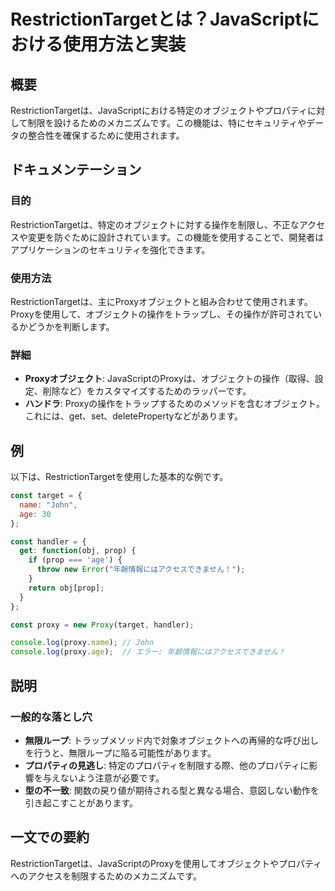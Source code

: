 <!--
Meta Description: # RestrictionTargetとは？JavaScriptにおける使用方法と実装 ## 概要 RestrictionTargetは、JavaScriptにおける特定のオブジェクトやプロパティに対して制限を設けるためのメカニズムです。この機能は、特にセキュリティやデータの整合性を確保するために使...
Meta Keywords: restrictiontargetは, proxy, const, age, prop
-->

# RestrictionTargetとは？JavaScriptにおける使用方法と実装

## 概要
RestrictionTargetは、JavaScriptにおける特定のオブジェクトやプロパティに対して制限を設けるためのメカニズムです。この機能は、特にセキュリティやデータの整合性を確保するために使用されます。

## ドキュメンテーション
### 目的
RestrictionTargetは、特定のオブジェクトに対する操作を制限し、不正なアクセスや変更を防ぐために設計されています。この機能を使用することで、開発者はアプリケーションのセキュリティを強化できます。

### 使用方法
RestrictionTargetは、主にProxyオブジェクトと組み合わせて使用されます。Proxyを使用して、オブジェクトの操作をトラップし、その操作が許可されているかどうかを判断します。

### 詳細
- **Proxyオブジェクト**: JavaScriptのProxyは、オブジェクトの操作（取得、設定、削除など）をカスタマイズするためのラッパーです。
- **ハンドラ**: Proxyの操作をトラップするためのメソッドを含むオブジェクト。これには、get、set、deletePropertyなどがあります。

## 例
以下は、RestrictionTargetを使用した基本的な例です。

```javascript
const target = {
  name: "John",
  age: 30
};

const handler = {
  get: function(obj, prop) {
    if (prop === 'age') {
      throw new Error("年齢情報にはアクセスできません！");
    }
    return obj[prop];
  }
};

const proxy = new Proxy(target, handler);

console.log(proxy.name); // John
console.log(proxy.age);  // エラー: 年齢情報にはアクセスできません！
```

## 説明
### 一般的な落とし穴
- **無限ループ**: トラップメソッド内で対象オブジェクトへの再帰的な呼び出しを行うと、無限ループに陥る可能性があります。
- **プロパティの見逃し**: 特定のプロパティを制限する際、他のプロパティに影響を与えないよう注意が必要です。
- **型の不一致**: 関数の戻り値が期待される型と異なる場合、意図しない動作を引き起こすことがあります。

## 一文での要約
RestrictionTargetは、JavaScriptのProxyを使用してオブジェクトやプロパティへのアクセスを制限するためのメカニズムです。